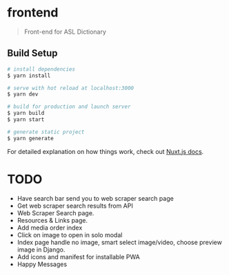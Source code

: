 # frontend

> Front-end for ASL Dictionary

## Build Setup

```bash
# install dependencies
$ yarn install

# serve with hot reload at localhost:3000
$ yarn dev

# build for production and launch server
$ yarn build
$ yarn start

# generate static project
$ yarn generate
```

For detailed explanation on how things work, check out [Nuxt.js docs](https://nuxtjs.org).

# TODO

- Have search bar send you to web scraper search page
- Get web scraper search results from API
- Web Scraper Search page.
- Resources & Links page.
- Add media order index
- Click on image to open in solo modal
- Index page handle no image, smart select image/video, choose preview image in Django.
- Add icons and manifest for installable PWA
- Happy Messages
